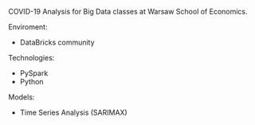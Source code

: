 COVID-19 Analysis for Big Data classes at Warsaw School of Economics. 

Enviroment: 
- DataBricks community

Technologies: 
- PySpark 
- Python 

Models: 
- Time Series Analysis (SARIMAX)
